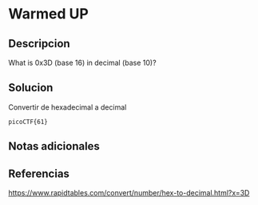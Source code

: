 # Warmed UP

## Descripcion
What is 0x3D (base 16) in decimal (base 10)?
## Solucion
Convertir de hexadecimal a decimal 
```flag
picoCTF{61}
```

## Notas adicionales

## Referencias
https://www.rapidtables.com/convert/number/hex-to-decimal.html?x=3D

